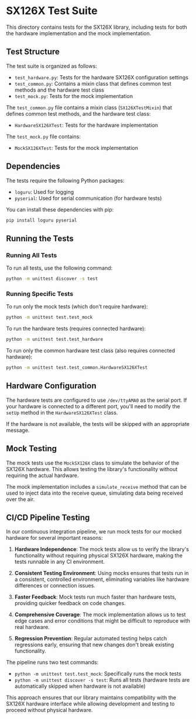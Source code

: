 # SX126X Test Suite

This directory contains tests for the SX126X library, including tests for both the hardware implementation and the mock implementation.

## Test Structure

The test suite is organized as follows:

- `test_hardware.py`: Tests for the hardware SX126X configuration settings
- `test_common.py`: Contains a mixin class that defines common test methods and the hardware test class
- `test_mock.py`: Tests for the mock implementation

The `test_common.py` file contains a mixin class (`SX126XTestMixin`) that defines common test methods, and the hardware test class:

- `HardwareSX126XTest`: Tests for the hardware implementation

The `test_mock.py` file contains:

- `MockSX126XTest`: Tests for the mock implementation

## Dependencies

The tests require the following Python packages:

- `loguru`: Used for logging
- `pyserial`: Used for serial communication (for hardware tests)

You can install these dependencies with pip:

```bash
pip install loguru pyserial
```

## Running the Tests

### Running All Tests

To run all tests, use the following command:

```bash
python -m unittest discover -s test
```

### Running Specific Tests

To run only the mock tests (which don't require hardware):

```bash
python -m unittest test.test_mock
```

To run the hardware tests (requires connected hardware):

```bash
python -m unittest test.test_hardware
```

To run only the common hardware test class (also requires connected hardware):

```bash
python -m unittest test.test_common.HardwareSX126XTest
```

## Hardware Configuration

The hardware tests are configured to use `/dev/ttyAMA0` as the serial port. If your hardware is connected to a different port, you'll need to modify the `setUp` method in the `HardwareSX126XTest` class.

If the hardware is not available, the tests will be skipped with an appropriate message.

## Mock Testing

The mock tests use the `MockSX126X` class to simulate the behavior of the SX126X hardware. This allows testing the library's functionality without requiring the actual hardware.

The mock implementation includes a `simulate_receive` method that can be used to inject data into the receive queue, simulating data being received over the air.

## CI/CD Pipeline Testing

In our continuous integration pipeline, we run mock tests for our mocked hardware for several important reasons:

1. **Hardware Independence**: The mock tests allow us to verify the library's functionality without requiring physical SX126X hardware, making the tests runnable in any CI environment.

2. **Consistent Testing Environment**: Using mocks ensures that tests run in a consistent, controlled environment, eliminating variables like hardware differences or connection issues.

3. **Faster Feedback**: Mock tests run much faster than hardware tests, providing quicker feedback on code changes.

4. **Comprehensive Coverage**: The mock implementation allows us to test edge cases and error conditions that might be difficult to reproduce with real hardware.

5. **Regression Prevention**: Regular automated testing helps catch regressions early, ensuring that new changes don't break existing functionality.

The pipeline runs two test commands:
- `python -m unittest test.test_mock`: Specifically runs the mock tests
- `python -m unittest discover -s test`: Runs all tests (hardware tests are automatically skipped when hardware is not available)

This approach ensures that our library maintains compatibility with the SX126X hardware interface while allowing development and testing to proceed without physical hardware.
